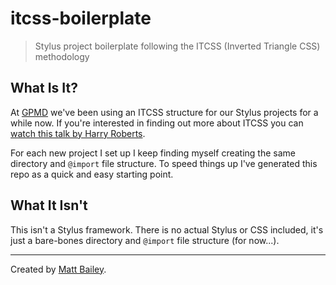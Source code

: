 # itcss-boilerplate

> Stylus project boilerplate following the ITCSS (Inverted Triangle CSS) methodology

## What Is It?

At [GPMD](http://www.gpmd.co.uk/) we've been using an ITCSS structure for our Stylus projects for a while now. If you're interested in finding out more about ITCSS you can [watch this talk by Harry Roberts](http://youtu.be/1OKZOV-iLj4).

For each new project I set up I keep finding myself creating the same directory and `@import` file structure. To speed things up I've generated this repo as a quick and easy starting point.

## What It Isn't

This isn't a Stylus framework. There is no actual Stylus or CSS included, it's just a bare-bones directory and `@import` file structure (for now...).

---

Created by [Matt Bailey](http://mattbailey.io/).
